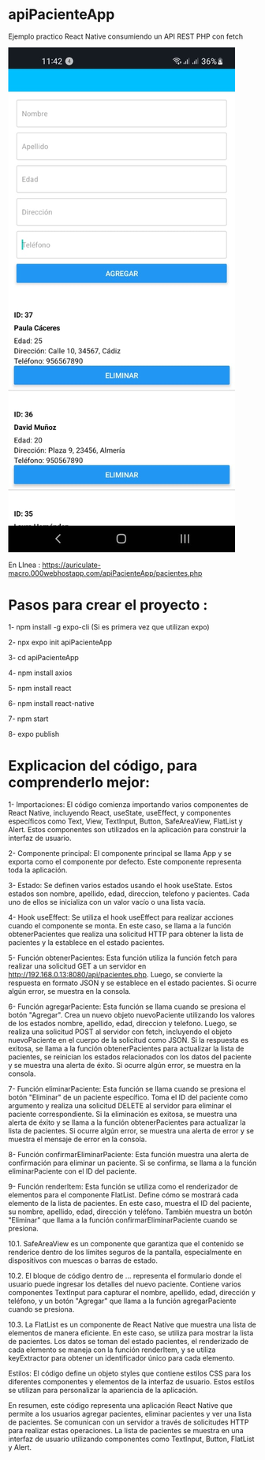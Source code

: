 # apiPacienteApp
Ejemplo practico React Native consumiendo un API REST PHP con fetch

![Image text](https://github.com/AlexanderSiguenza/apiPacienteApp/blob/main/img/CRUDAPIRESTPHP.jpg)

En LInea : https://auriculate-macro.000webhostapp.com/apiPacienteApp/pacientes.php


# Pasos para crear el proyecto :

1- npm install -g expo-cli (Si es primera vez que utilizan expo)

2- npx expo init apiPacienteApp

3- cd apiPacienteApp

4- npm install axios

5- npm install react

6- npm install react-native

7- npm start

8- expo publish


# Explicacion del código, para comprenderlo mejor:

1- Importaciones: El código comienza importando varios componentes de React Native, incluyendo React, useState, useEffect, y componentes específicos como Text, View, TextInput, Button, SafeAreaView, FlatList y Alert. Estos componentes son utilizados en la aplicación para construir la interfaz de usuario.

2- Componente principal: El componente principal se llama App y se exporta como el componente por defecto. Este componente representa toda la aplicación.

3- Estado: Se definen varios estados usando el hook useState. Estos estados son nombre, apellido, edad, direccion, telefono y pacientes. Cada uno de ellos se inicializa con un valor vacío o una lista vacía.

4- Hook useEffect: Se utiliza el hook useEffect para realizar acciones cuando el componente se monta. En este caso, se llama a la función obtenerPacientes que realiza una solicitud HTTP para obtener la lista de pacientes y la establece en el estado pacientes.

5- Función obtenerPacientes: Esta función utiliza la función fetch para realizar una solicitud GET a un servidor en http://192.168.0.13:8080/api/pacientes.php. Luego, se convierte la respuesta en formato JSON y se establece en el estado pacientes. Si ocurre algún error, se muestra en la consola.

6- Función agregarPaciente: Esta función se llama cuando se presiona el botón "Agregar". Crea un nuevo objeto nuevoPaciente utilizando los valores de los estados nombre, apellido, edad, direccion y telefono. Luego, se realiza una solicitud POST al servidor con fetch, incluyendo el objeto nuevoPaciente en el cuerpo de la solicitud como JSON. Si la respuesta es exitosa, se llama a la función obtenerPacientes para actualizar la lista de pacientes, se reinician los estados relacionados con los datos del paciente y se muestra una alerta de éxito. Si ocurre algún error, se muestra en la consola.

7- Función eliminarPaciente: Esta función se llama cuando se presiona el botón "Eliminar" de un paciente específico. Toma el ID del paciente como argumento y realiza una solicitud DELETE al servidor para eliminar el paciente correspondiente. Si la eliminación es exitosa, se muestra una alerta de éxito y se llama a la función obtenerPacientes para actualizar la lista de pacientes. Si ocurre algún error, se muestra una alerta de error y se muestra el mensaje de error en la consola.

8- Función confirmarEliminarPaciente: Esta función muestra una alerta de confirmación para eliminar un paciente. Si se confirma, se llama a la función eliminarPaciente con el ID del paciente.

9- Función renderItem: Esta función se utiliza como el renderizador de elementos para el componente FlatList. Define cómo se mostrará cada elemento de la lista de pacientes. En este caso, muestra el ID del paciente, su nombre, apellido, edad, dirección y teléfono. También muestra un botón "Eliminar" que llama a la función confirmarEliminarPaciente cuando se presiona.

10.1. SafeAreaView es un componente que garantiza que el contenido se renderice dentro de los límites seguros de la pantalla, especialmente en dispositivos con muescas o barras de estado.

10.2. El bloque de código dentro de <View style={styles.formulario}>...</View> representa el formulario donde el usuario puede ingresar los detalles del nuevo paciente. Contiene varios componentes TextInput para capturar el nombre, apellido, edad, dirección y teléfono, y un botón "Agregar" que llama a la función agregarPaciente cuando se presiona.

10.3. La FlatList es un componente de React Native que muestra una lista de elementos de manera eficiente. En este caso, se utiliza para mostrar la lista de pacientes. Los datos se toman del estado pacientes, el renderizado de cada elemento se maneja con la función renderItem, y se utiliza keyExtractor para obtener un identificador único para cada elemento.

Estilos: El código define un objeto styles que contiene estilos CSS para los diferentes componentes y elementos de la interfaz de usuario. Estos estilos se utilizan para personalizar la apariencia de la aplicación.

En resumen, este código representa una aplicación React Native que permite a los usuarios agregar pacientes, eliminar pacientes y ver una lista de pacientes. Se comunican con un servidor a través de solicitudes HTTP para realizar estas operaciones. La lista de pacientes se muestra en una interfaz de usuario utilizando componentes como TextInput, Button, FlatList y Alert.

